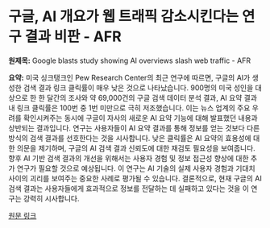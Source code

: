 # 구글, AI 개요가 웹 트래픽 감소시킨다는 연구 결과 비판 - AFR

**원제목:** Google blasts study showing AI overviews slash web traffic - AFR

**요약:** 미국 싱크탱크인 Pew Research Center의 최근 연구에 따르면, 구글의 AI가 생성한 검색 결과 링크 클릭률이 매우 낮은 것으로 나타났습니다.  900명의 미국 성인을 대상으로 한 한 달간의 조사와 약 69,000건의 구글 검색 데이터 분석 결과, AI 요약 결과 내 링크 클릭률은 100번 중 1번 미만으로 극히 저조했습니다. 이는 뉴스 업계의 주요 우려를 확인시켜주는 동시에 구글이 자사의 새로운 AI 요약 기능에 대해 발표했던 내용과 상반되는 결과입니다.  연구는 사용자들이 AI 요약 결과를 통해 정보를 얻는 것보다 다른 방식의 검색 결과를 선호한다는 것을 시사합니다.  낮은 클릭률은 AI 요약의 효용성에 대한 의문을 제기하며,  구글의 AI 검색 결과 신뢰도에 대한 재검토 필요성을 보여줍니다.  향후 AI 기반 검색 결과의 개선을 위해서는 사용자 경험 및 정보 접근성 향상에 대한 추가 연구가 필요할 것으로 예상됩니다.  이 연구는 AI 기술의 실제 사용자 경험과 기대치 사이의 괴리를 보여주는 중요한 사례로 평가될 수 있습니다.  결론적으로,  현재 구글의 AI 검색 결과는 사용자들에게 효과적으로 정보를 전달하는 데 실패하고 있다는 것을 이 연구는 강력히 시사합니다.

[원문 링크](https://www.afr.com/technology/google-blasts-study-showing-ai-overviews-slash-web-traffic-20250723-p5mh5g)
